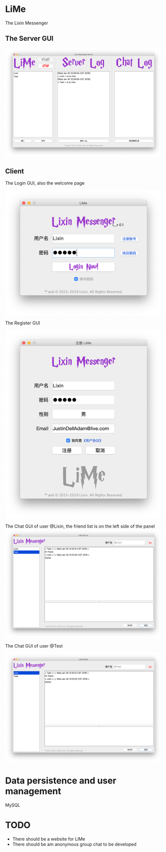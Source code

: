 # LiMe
The Lixin Messenger

## The Server GUI
![](./ScreenShots/LiMeServer.png)

## Client

The Login GUI, also the welcome page

![](./ScreenShots/LiMeLogin.png)

The Register GUI

![](./ScreenShots/LiMeRegister.png)

The Chat GUI of user @Lixin, the friend list is on the left side of the panel
![](./ScreenShots/LiMeChatLixin.png)

The Chat GUI of user @Test

![](./ScreenShots/LiMeChatTest.png)

# Data persistence and user management

MySQL

# TODO
- There should be a website for LiMe
- There should be am anonymous group chat to be developed